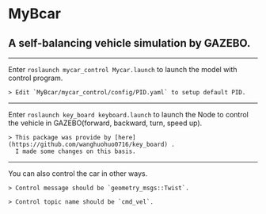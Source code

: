 # MyBcar
## A self-balancing vehicle simulation by **GAZEBO**.
***
  Enter `roslaunch mycar_control Mycar.launch` to launch the model with control program.
  
    > Edit `MyBcar/mycar_control/config/PID.yaml` to setup default PID.
***
  
  Enter `roslaunch key_board keyboard.launch` to launch the Node to control the vehicle in GAZEBO(forward, backward, turn, speed up).
  
    > This package was provide by [here](https://github.com/wanghuohuo0716/key_board) .
      I made some changes on this basis.
    
***
  
  You can also control the car in other ways.
  
    > Control message should be `geometry_msgs::Twist`.
    
    > Control topic name should be `cmd_vel`.
    
